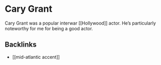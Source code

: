 # Cary Grant

Cary Grant was a popular interwar [[Hollywood]] actor. He&rsquo;s particularly noteworthy for me for being a good actor.


## Backlinks

-   [[mid-atlantic accent]]
